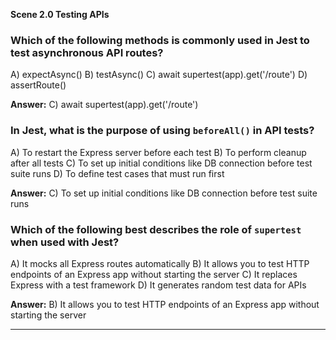 **Scene 2.0 Testing APIs**

### **Which of the following methods is commonly used in Jest to test asynchronous API routes?**

A) expectAsync()
B) testAsync()
C) await supertest(app).get('/route')
D) assertRoute()

**Answer:** C) await supertest(app).get('/route')

### **In Jest, what is the purpose of using `beforeAll()` in API tests?**

A) To restart the Express server before each test
B) To perform cleanup after all tests
C) To set up initial conditions like DB connection before test suite runs
D) To define test cases that must run first

**Answer:** C) To set up initial conditions like DB connection before test suite runs

### **Which of the following best describes the role of `supertest` when used with Jest?**

A) It mocks all Express routes automatically
B) It allows you to test HTTP endpoints of an Express app without starting the server
C) It replaces Express with a test framework
D) It generates random test data for APIs

**Answer:** B) It allows you to test HTTP endpoints of an Express app without starting the server

---
